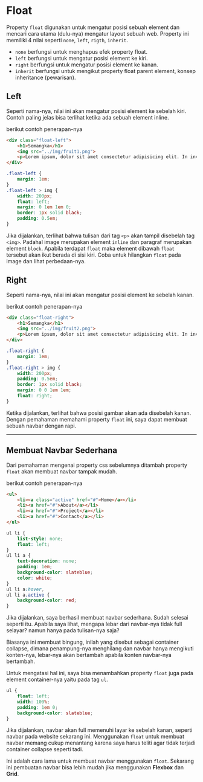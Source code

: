 # Float

Property `float` digunakan untuk mengatur posisi sebuah element dan mencari cara utama (dulu-nya) mengatur layout sebuah web. Property ini memiliki 4 nilai seperti `none`, `left`, `rigth`, `inherit`.

- `none` berfungsi untuk menghapus efek property float.
- `left` berfungsi untuk mengatur posisi element ke kiri.
- `right` berfungsi untuk mengatur posisi element ke kanan.
- `inherit` berfungsi untuk mengikut property float parent element, konsep inheritance (pewarisan).

## Left

Seperti nama-nya, nilai ini akan mengatur posisi element ke sebelah kiri. Contoh paling jelas bisa terlihat ketika ada sebuah element inline.

berikut contoh penerapan-nya

```html
<div class="float-left">
    <h1>Semangka</h1>
    <img src="../img/fruit1.png">
    <p>Lorem ipsum, dolor sit amet consectetur adipisicing elit. In inventore obcaecati impedit possimus repellat aut id. Officiis autem culpa, voluptate laudantium, totam cum temporibus, sequi in natus fuga voluptatem expedita.</p>
</div>
```

```css
.float-left {
    margin: 1em;
}
.float-left > img {
    width: 200px;
    float: left;
    margin: 0 1em 1em 0;
    border: 1px solid black;
    padding: 0.5em;
}
```

Jika dijalankan, terlihat bahwa tulisan dari tag `<p>` akan tampil disebelah tag `<img>`. Padahal image merupakan element `inline` dan paragraf merupakan element `block`. Apabila terdapat `float` maka element dibawah `float` tersebut akan ikut berada di sisi kiri. Coba untuk hilangkan `float` pada image dan lihat perbedaan-nya.

## Right

Seperti nama-nya, nilai ini akan mengatur posisi element ke sebelah kanan.

berikut contoh penerapan-nya

```html
<div class="float-right">
    <h1>Semangka</h1>
    <img src="../img/fruit2.png">
    <p>Lorem ipsum, dolor sit amet consectetur adipisicing elit. In inventore obcaecati impedit possimus repellat aut id. Officiis autem culpa, voluptate laudantium, totam cum temporibus, sequi in natus fuga voluptatem expedita.</p>
</div>
```

```css
.float-right {
    margin: 1em;
}
.float-right > img {
    width: 200px;
    padding: 0.5em;
    border: 1px solid black;
    margin: 0 0 1em 1em;
    float: right;
}
```

Ketika dijalankan, terlihat bahwa posisi gambar akan ada disebelah kanan. Dengan pemahaman memahami property `float` ini, saya dapat membuat sebuah navbar dengan rapi.

<hr>

## Membuat Navbar Sederhana

Dari pemahaman mengenai property css sebelumnya ditambah property `float` akan membuat navbar tampak mudah.

berikut contoh penerapan-nya

```html
<ul>
    <li><a class="active" href="#">Home</a></li>
    <li><a href="#">About</a></li>
    <li><a href="#">Project</a></li>
    <li><a href="#">Contact</a></li>
</ul>
```

```css
ul li {
    list-style: none;
    float: left;
}
ul li a {
    text-decoration: none;
    padding: 1em;
    background-color: slateblue;
    color: white;
}
ul li a:hover,
ul li a.active {
    background-color: red;
}
```

Jika dijalankan, saya berhasil membuat navbar sederhana. Sudah selesai seperti itu. Apabila saya lihat, mengapa lebar dari navbar-nya tidak full selayar? namun hanya pada tulisan-nya saja?

Biasanya ini membuat bingung, inilah yang disebut sebagai container collapse, dimana penampung-nya menghilang dan navbar hanya mengikuti konten-nya, lebar-nya akan bertambah apabila konten navbar-nya bertambah.

Untuk mengatasi hal ini, saya bisa menambahkan property `float` juga pada element container-nya yaitu pada tag `ul`.

```css
ul {
    float: left;
    width: 100%;
    padding: 1em 0;
    background-color: slateblue;
}
```

Jika dijalankan, navbar akan full memenuhi layar ke sebelah kanan, seperti navbar pada website sekarang ini. Menggunakan `float` untuk membuat navbar memang cukup menantang karena saya harus teliti agar tidak terjadi container collapse seperti tadi.

Ini adalah cara lama untuk membuat navbar menggunakan `float`. Sekarang ini pembuatan navbar bisa lebih mudah jika menggunakan **Flexbox** dan **Grid**.